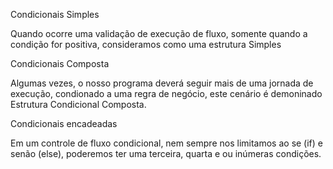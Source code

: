 Condicionais Simples

Quando ocorre uma validação de execução de fluxo, somente quando a condição for positiva, consideramos como uma estrutura Simples

Condicionais Composta

Algumas vezes, o nosso programa deverá seguir mais de uma jornada de execução, condionado a uma regra de negócio, este cenário é demoninado Estrutura Condicional Composta. 

Condicionais encadeadas

Em um controle de fluxo condicional, nem sempre nos limitamos ao se (if) e senão (else), poderemos ter uma terceira, quarta e ou inúmeras condições.